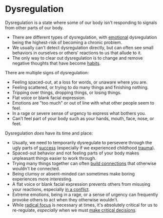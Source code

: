 
# Dysregulation

Dysregulation is a state where some of our body isn't responding to signals from other parts of our body.

- There are different types of dysregulation, with [emotional](mind-feelings.md) dysregulation being the highest-risk of becoming a chronic problem.
- We usually can't detect dysregulation directly, but can often see small behaviors in ourselves or others' reactions to us that allude to it.
- The only way to clear out dysregulation is to change and remove negative thoughts that have become [habits](habits.md).

There are multiple signs of dysregulation:

- Feeling spaced-out, at a loss for words, or unaware where you are.
- Feeling scattered, or trying to do many things and finishing nothing.
- Tripping over things, dropping things, or losing things.
- Flat voice or blank facial expression.
- Emotions are "too much" or out of line with what other people seem to feel.
- In a rage or severe sense of urgency to express what bothers you.
- Can't feel part of your body such as your hands, mouth, face, nose, or feet.

Dysregulation *does* have its time and place:

- Usually, we need to temporarily dysregulate to persevere through the ugly parts of [success](success-1_why.md) (especially if we experienced childhood [trauma](hardship-ptsd.md)).
- Spaced-out behavior and not feeling parts of your body makes unpleasant things easier to work through.
- Trying many things together can often [build connections](mind-creativity.md) that otherwise wouldn't be connected.
- Being clumsy or absent-minded can sometimes make boring experiences more interesting.
- A flat voice or blank facial expression prevents others from misusing your reactions, especially [in a conflict](people-5_conflicts.md).
- Extreme emotions, being in a rage, or a sense of urgency can frequently provoke others to act when they otherwise wouldn't.
- While [radical focus](success-4_routine.md) is necessary at times, it's absolutely critical for us to re-regulate, *especially* when we must [make critical decisions](decisions.md).
